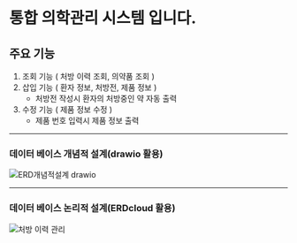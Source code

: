 통합 의학관리 시스템 입니다.
===

## 주요 기능
  1. 조회 기능 ( 처방 이력 조회, 의약품 조회 )
  2. 삽입 기능 ( 환자 정보, 처방전, 제품 정보 )
       - 처방전 작성시 환자의 처방중인 약 자동 출력
  3. 수정 기능 ( 제품 정보 수정 )
       - 제품 번호 입력시 제품 정보 출력

***
### 데이터 베이스 개념적 설계(drawio 활용)
![ERD개념적설계 drawio](https://user-images.githubusercontent.com/125543841/236095382-a2efcbe9-94c7-4761-84a1-8ca896299fc0.png)

***
### 데이터 베이스 논리적 설계(ERDcloud 활용)

![처방 이력 관리](https://user-images.githubusercontent.com/125543841/236095598-2a85f2ac-fe3b-492e-ab85-c01a3d2616d6.png)
